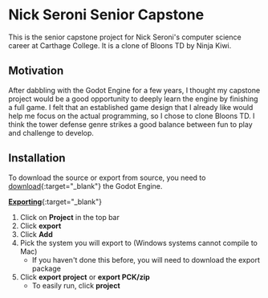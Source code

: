 
# Nick Seroni Senior Capstone

This is the senior capstone project for Nick Seroni's computer science career at Carthage College.
It is a clone of Bloons TD by Ninja Kiwi.


## Motivation

After dabbling with the Godot Engine for a few years, I thought my capstone project
would be a good opportunity to deeply learn the engine by finishing a full game. 
I felt that an established game design that I already like would help me focus on
the actual programming, so I chose to clone Bloons TD. I think the tower defense genre
strikes a good balance between fun to play and challenge to develop.
## Installation

To download the source or export from source, you need to 
[download](https://godotengine.org/download){:target="_blank"} the Godot Engine.

[**Exporting**](https://docs.godotengine.org/en/stable/getting_started/workflow/export/exporting_projects.html){:target="_blank"}
1. Click on **Project** in the top bar
2. Click **export**
3. Click **Add**
4. Pick the system you will export to (Windows systems cannot compile to Mac)
    + If you haven't done this before, you will need to download the export package
5. Click **export project** or **export PCK/zip**
    + To easily run, click **project**
